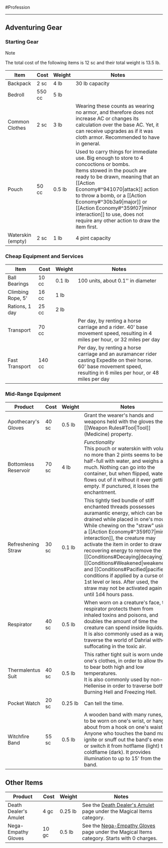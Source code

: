 #Profession 
- - -
## Adventuring Gear

### Starting Gear

>[!note] 
>The total cost of the following items is 12 sc and their total weight is 13.5 lb.

| **Item**          | **Cost** | **Weight** | **Notes**                                                                                                                                                                                                                                                                                                                                                                       |
| ----------------- | -------- | ---------- | ------------------------------------------------------------------------------------------------------------------------------------------------------------------------------------------------------------------------------------------------------------------------------------------------------------------------------------------------------------------------------- |
| Backpack          | 2 sc     | 4 lb       | 30 lb capacity                                                                                                                                                                                                                                                                                                                                                                  |
| Bedroll           | 550 cc   | 5 lb       |                                                                                                                                                                                                                                                                                                                                                                                 |
| Common Clothes    | 2 sc     | 3 lb       | Wearing these counts as wearing no armor, and therefore does not increase AC or changes its calculation over the base AC. Yet, it can receive upgrades as if it was cloth armor. Recommended to have in general.                                                                                                                                                                |
| Pouch             | 50 cc    | 0.5 lb     | Used to carry things for immediate use. Big enough to store to 4 concoctions or bombs.<br>Items stowed in the pouch are ready to be drawn, meaning that an [[Action Economy#^941070\|attack]] action to throw a bomb, or a [[Action Economy#^30b3a9\|major]] or [[Action Economy#^359f07\|minor interaction]] to use, does not require any other action to draw the item first. |
| Waterskin (empty) | 2 sc     | 1 lb       | 4 pint capacity                                                                                                                                                                                                                                                                                                                                                                 |
### Cheap Equipment and Services

| **Item**          | **Cost** | **Weight** | **Notes**                                                                                                                                                                 |
| ----------------- | -------- | ---------- | ------------------------------------------------------------------------------------------------------------------------------------------------------------------------- |
| Ball Bearings     | 10 cc    | 0.1 lb     | 100 units, about 0.1'' in diameter                                                                                                                                        |
| Climbing Rope, 5' | 16 cc    | 1 lb       |                                                                                                                                                                           |
| Rations, 1 day    | 25 cc    | 2 lb       |                                                                                                                                                                           |
| Transport         | 70 cc    |            | Per day, by renting a horse carriage and a rider. 40' base movement speed, resulting in 4 miles per hour, or 32 miles per day                                             |
| Fast Transport    | 140 cc   |            | Per day, by renting a horse carriage and an auramancer rider casting Expedite on their horse. 60' base movement speed, resulting in 6 miles per hour, or 48 miles per day |
### Mid-Range Equipment

| **Product**          | **Cost** | **Weight** | **Notes**                                                                                                                                                                                                                                                                                                                                                                                                                                                                                                                                           |
| -------------------- | -------- | ---------- | --------------------------------------------------------------------------------------------------------------------------------------------------------------------------------------------------------------------------------------------------------------------------------------------------------------------------------------------------------------------------------------------------------------------------------------------------------------------------------------------------------------------------------------------------- |
| Apothecary's Gloves  | 40 sc    | 0.5 lb     | Grant the wearer's hands and weapons held with the gloves the [[Weapon Rules#Tool\|Tool]] (Medicine) property.                                                                                                                                                                                                                                                                                                                                                                                                                                      |
| Bottomless Reservoir | 70 sc    | 4 lb       | _Functionality_  <br>This pouch or waterskin with volume no more than 2 pints seems to be half-full with water, and weighs as much. Nothing can go into the container, but when flipped, water flows out of it without it ever getting empty. If punctured, it loses the enchantment.                                                                                                                                                                                                                                                               |
| Refreshening Straw   | 30 sc    | 0.1 lb     | This tightly tied bundle of stiff enchanted threads possesses auramantic energy, which can be drained while placed in one's mouth. While chewing on the "straw" using a [[Action Economy#^359f07\|minor interaction]], the creature may activate the item in order to draw recovering energy to remove the [[Conditions#Decaying\|decaying]], [[Conditions#Weakened\|weakened]] and [[Conditions#Pacified\|pacified]] conditions if applied by a curse of 1st level or less. After used, the straw may not be activated again until 1d4 hours pass. |
| Respirator           | 40 sc    | 0.5 lb     | When worn on a creature's face, the respirator protects them from inhaled toxins and poisons, and doubles the amount of time the creature can spend inside liquids.  <br>It is also commonly used as a way to traverse the world of Dahrial without suffocating in the toxic air.                                                                                                                                                                                                                                                                   |
| Thermalentus Suit    | 40 sc    | 0.5 lb     | This rather tight suit is worn under one's clothes, in order to allow them to bear both high and low temperatures.  <br>It is also commonly used by non-Hellenise in order to traverse both Burning Hell and Freezing Hell.                                                                                                                                                                                                                                                                                                                         |
| Pocket Watch         | 20 sc    | 0.25 lb    | Can tell the time.                                                                                                                                                                                                                                                                                                                                                                                                                                                                                                                                  |
| Witchfire Band       | 55 sc    | 0.5 lb     | A wooden band with many runes, fit to be worn on one's wrist, or hang about from a hook on one's waist.<br>Anyone who touches the band may ignite or snuff out the band's energy, or switch it from hotflame (light) to coldflame (dark). It provides illumination to up to 15' from the band.                                                                                                                                                                                                                                                      |
## Other Items

| **Product**           | **Cost** | **Weight** | **Notes**                                                                                                             |
| --------------------- | -------- | ---------- | --------------------------------------------------------------------------------------------------------------------- |
| Death Dealer's Amulet | 4 gc     | 0.25 lb    | See the [Death Dealer's Amulet](Death%20Dealer's%20Amulet.md) page under the Magical Items category.                  |
| Nega-Empathy Gloves   | 10 gc    | 0.5 lb     | See the [Nega-Empathy Gloves](Nega-Empathy%20Gloves.md) page under the Magical Items category. Starts with 0 charges. |
